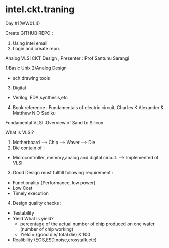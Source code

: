 # intel.ckt.traning

Day #1(WW01.4)

Create GITHUB REPO :

1) Using intel email
2) Login and create repo.


Analog VLSI CKT Design , Presenter : Prof Santunu Sarangi

1)Basic Unix
2)Analog Design
  - sch drawing tools
3) Digital
  - Verilog, EDA,synthesis,etc
4) Book reference : Fundamentals of electric circuit, Charles K.Alexander & Matthew N.O Sadiku

Fundamental VLSI :Overview of Sand to Silicon

What is VLSI?
1) Motherboard --> Chip --> Waver --> Die
2) Die contain of : 
 - Microcontroller, memory,analog and digital circuit. --> Implemented of VLSI.
3) Good Design must fullfill following requirement :
 - Functionality (Performance, low power)
 - Low Cost
 - Timely execution
 4) Design quality checks :
 - Testability
 - Yield
   What is yield? 
   - percentage of the actual number of chip produced on one wafer.  (number of chip working)
   - Yield = (good die/ total die) X 100 
 - Realibility (EOS,ESD,noise,crosstalk,etc)
 
  
